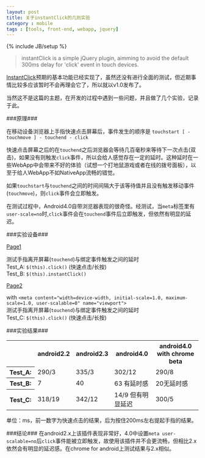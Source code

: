 ```yaml
---
layout: post
title: 关于instantClick的几则实验
category : mobile
tags : [tools, front-end, webapp, jquery]
---
```

{% include JB/setup %}

>instantClick is a simple jQuery plugin, aimming to avoid the default 300ms delay for 'click' event in touch devices.

[InstantClick][github]预期的基本功能已经实现了，虽然还没有进行全面的测试，但近期事情比较多应该暂时不会再理会它了，所以就以v1.0发布了。

当然这不是这篇的主题，在开发的过程中遇到一些问题，并且做了几个实验，记录于此。

###原理###

在移动设备浏览器上手指快速点击屏幕后，事件发生的顺序是 ```touchstart [ - touchmove ] - touchend - click```


快速点击屏幕之后的在```touchend```之后浏览器会等待几百毫秒来等待下一次点击(双击)，如果没有则触发```click```事件，所以会给人感觉存在一定的延时。这种延时在一些WebApp中会带来不好的体验（试想一个打地鼠游戏或者在线的拨号面板），以至于给人WebApp不如NativeApp流畅的错觉。


如果```touchstart```与```touchend```之间的时间间隔大于该等待值并且没有触发移动事件(```touchmove```)，则```click```事件会立即触发。


在测试过程中，Android4.0自带浏览器表现的很奇怪。经测试，当```meta```标签里有```user-scale=no```时,```click```事件会在```touchend```事件后立即触发，但依然有明显的延迟。


###实验设备###

[Page1](http://jsbin.com/afiwok/9)

测试手指离开屏幕(```touchend```)与绑定事件触发之间的延时<br/>
Test_A: ```$(this).click()``` (快速点击/长按)<br/>
Test_B: ```$(this).instantClick()```

[Page2](http://jsbin.com/iketuc/3) 

with ```<meta content="width=device-width, initial-scale=1.0, maximum-scale=1.0, user-scalable=0" name="viewport">```<br/>
测试手指离开屏幕(```touchend```)与绑定事件触发之间的延时<br/>
Test_C: ```$(this).click()``` (快速点击/长按)

###实验结果###

<table><tbody><tr><td>
</td><th>android2.2</th><th>android2.3
</th><th>android4.0
</th><th>android4.0 with chrome beta</th></tr><tr><th>Test_A:</th><td>290/3</td><td>335/3</td><td>302/12</td><td>290/8</td></tr><tr><th>Test_B:</th><td>7</td><td>40</td><td>63 有延时感</td><td>20无延时感</td></tr><tr><th>Test_C:</th><td>318/19</td><td>342/12</td><td>14/9 但有明显延迟</td><td>300/5</td></tr></tbody></table>

单位：ms，前一数字为快速点击的结果，后为按住200ms左右提起手指的结果。

###结论###
在android2.x上该插件表现非常好，4.0中设置```meta user-scalable=no```后```click```事件能被立即触发，故使用该插件并不会更流畅，但相比2.x依然会有明显的延迟感。在chrome for android上测试结果与2.x相似。

[github]: https://github.com/lee55962698/instantClick